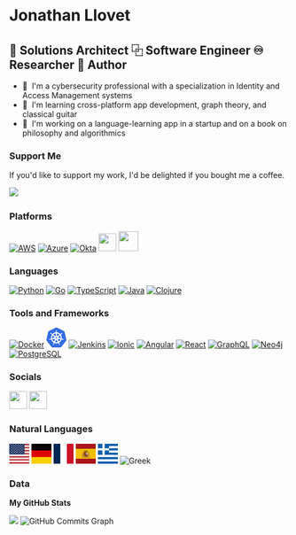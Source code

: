 # Jonathan Llovet

## 🐙 Solutions Architect ⿻ Software Engineer ♾ Researcher 📖 Author

- 🤖  I'm a cybersecurity professional with a specialization in Identity and Access Management systems
- 🧠  I'm learning cross-platform app development, graph theory, and classical guitar
- 📝  I'm working on a language-learning app in a startup and on a book on philosophy and algorithmics

### Support Me

If you'd like to support my work, I'd be delighted if you bought me a coffee.

<a href="https://www.buymeacoffee.com/jllovet"><img src="https://cdn.buymeacoffee.com/buttons/v2/default-yellow.png" width="200" /></a>


### Platforms

<p align="left">
<a href="https://aws.amazon.com/" target="_blank" rel="noreferrer"><img src="https://upload.wikimedia.org/wikipedia/commons/9/93/Amazon_Web_Services_Logo.svg" width="36" height="36" alt="AWS" /></a>
<a href="https://azure.microsoft.com/" target="_blank" rel="noreferrer"><img src="https://upload.wikimedia.org/wikipedia/commons/f/fa/Microsoft_Azure.svg" width="36" height="36" alt="Azure" /></a>
<a href="https://okta.com/" target="_blank" rel="noreferrer"><img src="https://upload.wikimedia.org/wikipedia/commons/5/5c/Okta_logo.svg" width="36" height="36" alt="Okta" /></a>
<a href="https://www.github.com/" target="_blank" rel="noreferrer"><img src="https://raw.githubusercontent.com/danielcranney/readme-generator/main/public/icons/socials/github.svg" width="32" height="32" /></a>
<a href="https://www.gitlab.com/" target="_blank" rel="noreferrer"><img src="https://about.gitlab.com/images/press/logo/png/gitlab-logo-500.png" width="36" height="36" /></a>
</p>

### Languages

<p align="left">
<a href="https://www.python.org/" target="_blank" rel="noreferrer"><img src="https://raw.githubusercontent.com/danielcranney/readme-generator/main/public/icons/skills/python-colored.svg" width="36" height="36" alt="Python" /></a>
<a href="https://go.dev/doc/" target="_blank" rel="noreferrer"><img src="https://raw.githubusercontent.com/danielcranney/readme-generator/main/public/icons/skills/go-colored.svg" width="36" height="36" alt="Go" /></a>
<a href="https://www.typescriptlang.org/" target="_blank" rel="noreferrer"><img src="https://raw.githubusercontent.com/danielcranney/readme-generator/main/public/icons/skills/typescript-colored.svg" width="36" height="36" alt="TypeScript" /></a>
<a href="https://www.oracle.com/java/" target="_blank" rel="noreferrer"><img src="https://raw.githubusercontent.com/danielcranney/readme-generator/main/public/icons/skills/java-colored.svg" width="36" height="36" alt="Java" /></a>
<a href="https://clojure.org/" target="_blank" rel="noreferrer"><img src="https://upload.wikimedia.org/wikipedia/commons/5/5d/Clojure_logo.svg" width="36" height="36" alt="Clojure" /></a>
</p>

### Tools and Frameworks

<p align="left">
<a href="https://docker.com/" target="_blank" rel="noreferrer"><img src="https://www.docker.com/wp-content/uploads/2022/03/Moby-logo.png" width="44" height="36" alt="Docker" /></a>
<a href="https://www.kubernetes.io/" target="_blank" rel="noreferrer"><img src="https://raw.githubusercontent.com/kubernetes/kubernetes/eabb70833a5649e10ab81f04423ce5cb16aba1b7/logo/logo.svg" width="36" height="36" alt="Kubernetes" /></a>
<a href="https://www.jenkins.io/" target="_blank" rel="noreferrer"><img src="https://upload.wikimedia.org/wikipedia/commons/e/e9/Jenkins_logo.svg" width="26" height="36" alt="Jenkins" /></a>
<a href="https://ionicframework.com/" target="_blank" rel="noreferrer"><img src="https://upload.wikimedia.org/wikipedia/commons/d/d1/Ionic_Logo.svg" width="36" height="36" alt="Ionic" /></a>
<a href="https://angular.io/" target="_blank" rel="noreferrer"><img src="https://raw.githubusercontent.com/danielcranney/readme-generator/main/public/icons/skills/angularjs-colored.svg" width="36" height="36" alt="Angular" /></a>
<a href="https://reactjs.org/" target="_blank" rel="noreferrer"><img src="https://raw.githubusercontent.com/danielcranney/readme-generator/main/public/icons/skills/react-colored.svg" width="36" height="36" alt="React" /></a>
<a href="https://graphql.org/" target="_blank" rel="noreferrer"><img src="https://raw.githubusercontent.com/danielcranney/readme-generator/main/public/icons/skills/graphql-colored.svg" width="36" height="36" alt="GraphQL" /></a>
<a href="https://neo4j.com" target="_blank" rel="noreferrer"><img src="https://neo4j.com/wp-content/themes/neo4jweb/v2-templates/brand/assets/logo-section-4.svg" width="36" height="36" alt="Neo4j" /></a>
<a href="https://www.postgresql.org/" target="_blank" rel="noreferrer"><img src="https://raw.githubusercontent.com/danielcranney/readme-generator/main/public/icons/skills/postgresql-colored.svg" width="36" height="36" alt="PostgreSQL" /></a>
</p>

### Socials

<p align="left">
<a href="https://www.github.com/jllovet" target="_blank" rel="noreferrer"><img src="https://raw.githubusercontent.com/danielcranney/readme-generator/main/public/icons/socials/github.svg" width="32" height="32" /></a>
<a href="https://www.linkedin.com/in/jonathanllovet" target="_blank" rel="noreferrer"><img src="https://raw.githubusercontent.com/danielcranney/readme-generator/main/public/icons/socials/linkedin.svg" width="32" height="32" /></a>
</p>

### Natural Languages
<p align="left">
<img src="https://raw.githubusercontent.com/lipis/flag-icons/6ace9c47679ff2eb91cbc793fa8f922af32e3320/flags/1x1/us.svg" width="36" height="36" alt="American English" />
<img src="https://raw.githubusercontent.com/lipis/flag-icons/6ace9c47679ff2eb91cbc793fa8f922af32e3320/flags/1x1/de.svg" width="36" height="36" alt="German" />
<img src="https://raw.githubusercontent.com/lipis/flag-icons/6ace9c47679ff2eb91cbc793fa8f922af32e3320/flags/1x1/fr.svg" width="36" height="36" alt="French" />
<img src="https://raw.githubusercontent.com/lipis/flag-icons/6ace9c47679ff2eb91cbc793fa8f922af32e3320/flags/1x1/es.svg" width="36" height="36" alt="Spanish" />
<img src="https://raw.githubusercontent.com/lipis/flag-icons/6ace9c47679ff2eb91cbc793fa8f922af32e3320/flags/1x1/gr.svg" width="36" height="36" alt="Greek" />
<img src="https://upload.wikimedia.org/wikipedia/commons/8/8e/Flag_of_the_Roman_Empire.svg" width="36" height="36" alt="Greek" />
</p>

### Data

<b>My GitHub Stats</b>

<img src="https://github-readme-streak-stats.herokuapp.com/?user=jllovet&stroke=ffffff&background=1c1917&ring=0891b2&fire=0891b2&currStreakNum=ffffff&currStreakLabel=0891b2&sideNums=ffffff&sideLabels=ffffff&dates=ffffff&hide_border=true" />

<img src="https://github-readme-activity-graph.cyclic.app/graph?username=jllovet&bg_color=1c1917&color=ffffff&line=0891b2&point=ffffff&area_color=1c1917&area=true&hide_border=true&custom_title=GitHub%20Commits%20Graph" alt="GitHub Commits Graph" />

